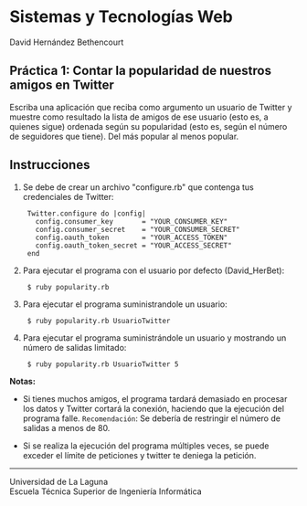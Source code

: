 Sistemas y Tecnologías Web
==========================
David Hernández Bethencourt

Práctica 1: Contar la popularidad de nuestros amigos en Twitter
---------------------------------------------------------------
Escriba una aplicación que reciba como argumento un usuario de Twitter y muestre como resultado la lista de amigos de ese usuario (esto es, a quienes sigue) ordenada según su popularidad (esto es, según el número de seguidores que tiene). Del más popular al menos popular.

Instrucciones
-------------

1. Se debe de crear un archivo "configure.rb" que contenga tus credenciales de Twitter:

        Twitter.configure do |config|
          config.consumer_key       = "YOUR_CONSUMER_KEY"
          config.consumer_secret    = "YOUR_CONSUMER_SECRET"
          config.oauth_token        = "YOUR_ACCESS_TOKEN"
          config.oauth_token_secret = "YOUR_ACCESS_SECRET"
        end

2. Para ejecutar el programa con el usuario por defecto (David\_HerBet):

        $ ruby popularity.rb

3. Para ejecutar el programa suministrandole un usuario:

        $ ruby popularity.rb UsuarioTwitter

4. Para ejecutar el programa suministrándole un usuario y mostrando un número de salidas limitado:

        $ ruby popularity.rb UsuarioTwitter 5
   

**Notas:**

- Si tienes muchos amigos, el programa tardará demasiado en procesar los datos y Twitter cortará la conexión, haciendo que la ejecución del programa falle. `Recomendación`: Se debería de restringir el número de salidas a menos de 80.

- Si se realiza la ejecución del programa múltiples veces, se puede exceder el límite de peticiones y twitter te deniega la petición.


---

Universidad de La Laguna  
Escuela Técnica Superior de Ingeniería Informática
